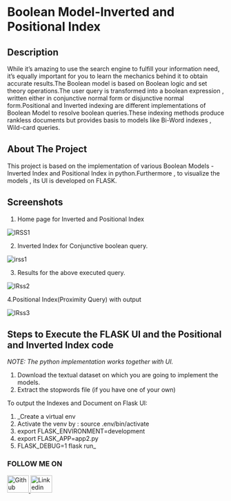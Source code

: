 # Boolean Model-Inverted and Positional Index

## Description
While it’s amazing to use the search engine to fulfill your information need, it’s equally important for you to learn the mechanics behind it to obtain accurate results.The Boolean model is based on Boolean logic and set theory operations.The user query is transformed into a boolean expression , written either in conjunctive normal form or disjunctive normal form.Positional and Inverted indexing are different implementations of Boolean Model to resolve boolean queries.These indexing methods produce rankless documents but provides basis to models like Bi-Word indexes , Wild-card queries.


## About The Project
This project is based on the implementation of various Boolean Models - Inverted Index and Positional Index in python.Furthermore , to visualize the models , its UI is developed on FLASK.

## Screenshots
1. Home page for Inverted and Positional Index

![IRSS1](https://user-images.githubusercontent.com/29493186/160458072-9470128f-2494-4760-b6c8-0964355d6934.png)

2. Inverted Index for Conjunctive boolean query.

![irss1](https://user-images.githubusercontent.com/29493186/160457618-aa1ac5e1-4386-4b8b-8400-187632d19995.png)

3. Results for the above executed query.

![IRss2](https://user-images.githubusercontent.com/29493186/160458066-33dc1b87-c761-43e7-8a02-0cd7d9026519.png)

4.Positional Index(Proximity Query) with output 

![IRss3](https://user-images.githubusercontent.com/29493186/160458070-77a9497d-8620-4419-8bce-8a7be0595e2f.png)


## Steps to Execute the FLASK UI and the Positional and Inverted Index code
_NOTE: The python implementation works together with UI._

1. Download the textual dataset on which you are going to implement the models.
2. Extract the stopwords file (if you have one of your own)

To output the Indexes and Document on Flask UI:

1. _Create a virtual env
2. Activate the venv by : source .env/bin/activate
3. export FLASK_ENVIRONMENT=development
4. export FLASK_APP=app2.py
5. FLASK_DEBUG=1 flask run_

### FOLLOW ME ON 
<a href="https://github.com/ahsannaqvii">
         <img alt="Github" src="https://i.stack.imgur.com/tskMh.png"
         width=50" height="40"/>
<a href="https://www.linkedin.com/in/ahsannaqvii/">
         <img alt="Linkedin" src="https://i.stack.imgur.com/gVE0j.png"
         width=50" height="40"/>


